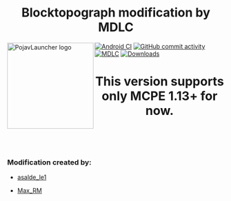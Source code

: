 <H1 align="center">Blocktopograph modification by MDLC</H1>

<img src="https://github.com/asaldele1/blocktopograph/blob/master/app/src/main/assets/icon.png" align="left" width="200" height="200" alt="PojavLauncher logo">

[![Android CI](https://github.com/asaldele1/blocktopograph/workflows/Android%20CI/badge.svg)](https://github.com/asaldele1/blocktopograph/actions)
[![GitHub commit activity](https://img.shields.io/github/commit-activity/m/asaldele1/blocktopograph)](https://github.com/asaldele1/blocktopograph/actions)
[![MDLC](https://img.shields.io/endpoint?style=flat&url=https%3A%2F%2Frunkit.io%2Fdamiankrawczyk%2Ftelegram-badge%2Fbranches%2Fmaster%3Furl%3Dhttps%3A%2F%2Ft.me%2Fmdlc_public)](https://t.me/mdlc_public)
[![Downloads](https://img.shields.io/github/downloads/asaldele1/blocktopograph/total)](https://github.com/asaldele1/blocktopograph/releases)

<H1 align="center">This version supports only MCPE 1.13+ for now.</H1>
<br>
<br>
<br>
<H3>Modification created by:</H3>

 * [asalde_le1](https://github.com/asaldele1)
 
 * [Max_RM](https://github.com/Max-RM)
